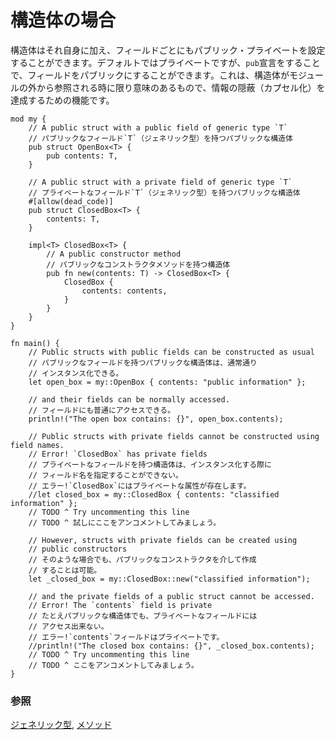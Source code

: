 <!--
# Struct visibility
-->
# 構造体の場合

<!--
Structs have an extra level of visibility with their fields. The visibility 
defaults to private, and can be overridden with the `pub` modifier. This 
visibility only matters when a struct is accessed from outside the module 
where it is defined, and has the goal of hiding information (encapsulation).
-->
構造体はそれ自身に加え、フィールドごとにもパブリック・プライベートを設定することができます。デフォルトではプライベートですが、`pub`宣言をすることで、フィールドをパブリックにすることができます。これは、構造体がモジュールの外から参照される時に限り意味のあるもので、情報の隠蔽（カプセル化）を達成するための機能です。

```rust,editable
mod my {
    // A public struct with a public field of generic type `T`
    // パブリックなフィールド`T`（ジェネリック型）を持つパブリックな構造体
    pub struct OpenBox<T> {
        pub contents: T,
    }

    // A public struct with a private field of generic type `T`
    // プライベートなフィールド`T`（ジェネリック型）を持つパブリックな構造体
    #[allow(dead_code)]
    pub struct ClosedBox<T> {
        contents: T,
    }

    impl<T> ClosedBox<T> {
        // A public constructor method
        // パブリックなコンストラクタメソッドを持つ構造体
        pub fn new(contents: T) -> ClosedBox<T> {
            ClosedBox {
                contents: contents,
            }
        }
    }
}

fn main() {
    // Public structs with public fields can be constructed as usual
    // パブリックなフィールドを持つパブリックな構造体は、通常通り
    // インスタンス化できる。
    let open_box = my::OpenBox { contents: "public information" };

    // and their fields can be normally accessed.
    // フィールドにも普通にアクセスできる。
    println!("The open box contains: {}", open_box.contents);

    // Public structs with private fields cannot be constructed using field names.
    // Error! `ClosedBox` has private fields
    // プライベートなフィールドを持つ構造体は、インスタンス化する際に
    // フィールド名を指定することができない。
    // エラー!`ClosedBox`にはプライベートな属性が存在します。
    //let closed_box = my::ClosedBox { contents: "classified information" };
    // TODO ^ Try uncommenting this line
    // TODO ^ 試しにここをアンコメントしてみましょう。

    // However, structs with private fields can be created using
    // public constructors
    // そのような場合でも、パブリックなコンストラクタを介して作成
    // することは可能。
    let _closed_box = my::ClosedBox::new("classified information");

    // and the private fields of a public struct cannot be accessed.
    // Error! The `contents` field is private
    // たとえパブリックな構造体でも、プライベートなフィールドには
    // アクセス出来ない。
    // エラー!`contents`フィールドはプライベートです。
    //println!("The closed box contains: {}", _closed_box.contents);
    // TODO ^ Try uncommenting this line
    // TODO ^ ここをアンコメントしてみましょう。
}
```

<!--
### See also:
-->
### 参照

<!--
[generics][generics] and [methods][methods]
-->
[ジェネリック型][generics], [メソッド][methods]

[generics]: ../generics.md
[methods]: ../fn/methods.md
